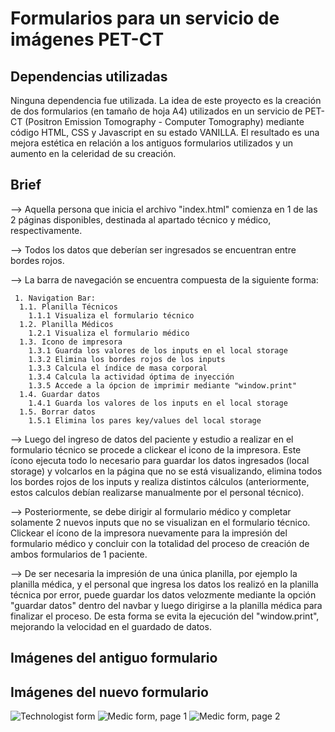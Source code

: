 # Formularios para un servicio de imágenes PET-CT

## Dependencias utilizadas

Ninguna dependencia fue utilizada. La idea de este proyecto es la creación de dos formularios (en tamaño de hoja A4) utilizados en un servicio de PET-CT (Positron Emission Tomography - Computer Tomography) mediante código HTML, CSS y Javascript en su estado VANILLA.
El resultado es una mejora estética en relación a los antiguos formularios utilizados y un aumento en la celeridad de su creación.

## Brief

--> Aquella persona que inicia el archivo "index.html" comienza en 1 de las 2 páginas disponibles, destinada al apartado técnico y médico, respectivamente.

--> Todos los datos que deberían ser ingresados se encuentran entre bordes rojos.

--> La barra de navegación se encuentra compuesta de la siguiente forma:

     1. Navigation Bar:
      1.1. Planilla Técnicos
        1.1.1 Visualiza el formulario técnico
      1.2. Planilla Médicos
        1.2.1 Visualiza el formulario médico
      1.3. Icono de impresora
        1.3.1 Guarda los valores de los inputs en el local storage
        1.3.2 Elimina los bordes rojos de los inputs
        1.3.3 Calcula el índice de masa corporal
        1.3.4 Calcula la actividad óptima de inyección
        1.3.5 Accede a la ópcion de imprimir mediante "window.print"
      1.4. Guardar datos
        1.4.1 Guarda los valores de los inputs en el local storage
      1.5. Borrar datos
        1.5.1 Elimina los pares key/values del local storage
        
--> Luego del ingreso de datos del paciente y estudio a realizar en el formulario técnico se procede a clickear el icono de la impresora. Este ícono ejecuta todo lo necesario para guardar los datos ingresados (local storage) y volcarlos en la página que no se está visualizando, elimina todos los bordes rojos de los inputs y realiza distintos cálculos (anteriormente, estos calculos debían realizarse manualmente por el personal técnico).

--> Posteriormente, se debe dirigir al formulario médico y completar solamente 2 nuevos inputs que no se visualizan en el formulario técnico. Clickear el ícono de la impresora nuevamente para la impresión del formulario médico y concluir con la totalidad del proceso de creación de ambos formularios de 1 paciente.

--> De ser necesaria la impresión de una única planilla, por ejemplo la planilla médica, y el personal que ingresa los datos los realizó en la planilla técnica por error, puede guardar los datos velozmente mediante la opción "guardar datos" dentro del navbar y luego dirigirse a la planilla médica para finalizar el proceso. De esta forma se evita la ejecución del "window.print", mejorando la velocidad en el guardado de datos.

## Imágenes del antiguo formulario



## Imágenes del nuevo formulario

![Technologist form](C:/Users/Sunny/Documents/projects/technologist-form.png)
![Medic form, page 1](C:/Users/Sunny/Documents/projects/medic-form-page-1.png)
![Medic form, page 2](C:/Users/Sunny/Documents/projects/medic-form-page-2.png)
